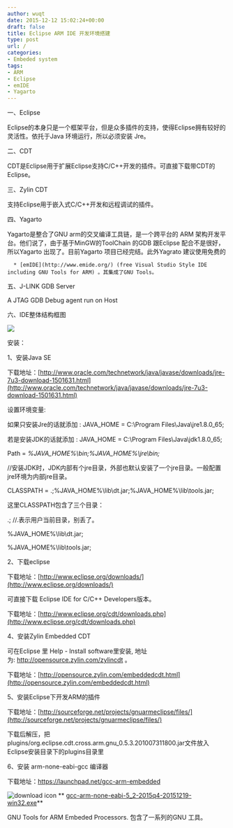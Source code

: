 ```yaml
---
author: wuqt
date: 2015-12-12 15:02:24+00:00
draft: false
title: Eclipse ARM IDE 开发环境搭建
type: post
url: /
categories:
- Embeded system
tags:
- ARM
- Eclipse
- emIDE
- Yagarto
---
```


一、Eclipse

Eclipse的本身只是一个框架平台，但是众多插件的支持，使得Eclipse拥有较好的灵活性。依托于Java 环境运行，所以必须安装 Jre。

二、CDT

CDT是Eclipse用于扩展Eclipse支持C/C++开发的插件。可直接下载带CDT的Eclipse。

三、Zylin CDT

支持Eclipse用于嵌入式C/C++开发和远程调试的插件。

四、Yagarto

Yagarto是整合了GNU arm的交叉编译工具链，是一个跨平台的 ARM 架构开发平台。他们说了，由于基于MinGW的ToolChain 的GDB 跟Eclipse 配合不是很好，所以Yagarto 出现了。目前Yagarto 项目已经完结。此外Yagrato 建议使用免费的



	  * [emIDE](http://www.emide.org/) (free Visual Studio Style IDE including GNU Tools for ARM) 。其集成了GNU Tools。

五、J-LINK GDB Server

A JTAG GDB Debug agent run on Host

六、IDE整体结构框图

![](http://img.my.csdn.net/uploads/201212/13/1355400422_7977.jpg)




安装：

1、安装Java SE

下载地址：[http://www.oracle.com/technetwork/java/javase/downloads/jre-7u3-download-1501631.html](http://www.oracle.com/technetwork/java/javase/downloads/jre-7u3-download-1501631.html)

设置环境变量:

如果只安装Jre的话就添加 : JAVA_HOME = C:\Program Files\Java\jre1.8.0_65;

若是安装JDK的话就添加 : JAVA_HOME = C:\Program Files\Java\jdk1.8.0_65;

Path = _%JAVA_HOME%\bin;%JAVA_HOME%\jre\bin;_

//安装JDK时，JDK内部有个jre目录，外部也默认安装了一个jre目录。一般配置jre环境为内部jre目录。

CLASSPATH = .;%JAVA_HOME%\lib\dt.jar;%JAVA_HOME%\lib\tools.jar;

这里CLASSPATH包含了三个目录：

.; //.表示用户当前目录，别丢了。

%JAVA_HOME%\lib\dt.jar;

%JAVA_HOME%\lib\tools.jar;

2、下载eclipse

下载地址：[http://www.eclipse.org/downloads/](http://www.eclipse.org/downloads/)

可直接下载 Eclipse IDE for C/C++ Developers版本。

下载地址：[http://www.eclipse.org/cdt/downloads.php](http://www.eclipse.org/cdt/downloads.php)

4、安装Zylin Embedded CDT

可在Eclipse 里 Help - Install software里安装, 地址为: http://opensource.zylin.com/zylincdt 。

下载地址：[http://opensource.zylin.com/embeddedcdt.html](http://opensource.zylin.com/embeddedcdt.html)

5、安装Eclipse下开发ARM的插件

下载地址：[http://sourceforge.net/projects/gnuarmeclipse/files/](http://sourceforge.net/projects/gnuarmeclipse/files/)

下载后解压，把plugins/org.eclipse.cdt.cross.arm.gnu_0.5.3.201007311800.jar文件放入Eclipse安装目录下的plugins目录里

6、安装 arm-none-eabi-gcc 编译器

下载地址：https://launchpad.net/gcc-arm-embedded

![download icon](https://launchpad.net/@@/download)
** [gcc-arm-none-eabi-5_2-2015q4-20151219-win32.exe](https://launchpad.net/gcc-arm-embedded/5.0/5-2015-q4-major/+download/gcc-arm-none-eabi-5_2-2015q4-20151219-win32.exe)**

GNU Tools for ARM Embeded Processors. 包含了一系列的GNU 工具。


